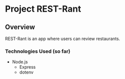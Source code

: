 # Project REST-Rant
## Overview
REST-Rant is an app where users can review restaurants.

### Technologies Used (so far)

+ Node.js
    - Express
    - dotenv